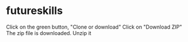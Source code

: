 # futureskills
Click on the green button, "Clone or download"
Click on "Download ZIP"
The zip file is downloaded. Unzip it
